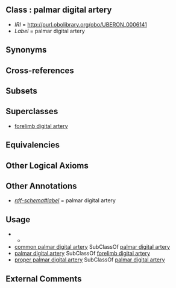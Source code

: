 
## Class : palmar digital artery

 * *IRI* = http://purl.obolibrary.org/obo/UBERON_0006141
 * *Label* = palmar digital artery

## Synonyms


## Cross-references


## Subsets


## Superclasses

 * [forelimb digital artery](../../UBERON/53/UBERON_0004553.md)

## Equivalencies


## Other Logical Axioms


## Other Annotations

 * *[rdf-schema#label](../../el/rdf-schema#label.md)* = palmar digital artery

## Usage

 * -
 * [common palmar digital artery](../../UBERON/10/UBERON_0001410.md) SubClassOf [palmar digital artery](../../UBERON/41/UBERON_0006141.md)
 * [palmar digital artery](../../UBERON/41/UBERON_0006141.md) SubClassOf [forelimb digital artery](../../UBERON/53/UBERON_0004553.md)
 * [proper palmar digital artery](../../UBERON/37/UBERON_0006137.md) SubClassOf [palmar digital artery](../../UBERON/41/UBERON_0006141.md)

## External Comments

